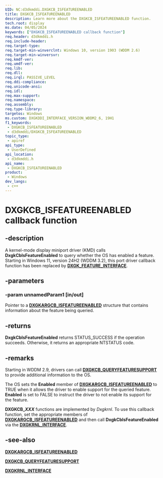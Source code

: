```yaml
---
UID: NC:d3dkmddi.DXGKCB_ISFEATUREENABLED
title: DXGKCB_ISFEATUREENABLED
description: Learn more about the DXGKCB_ISFEATUREENABLED function.
tech.root: display
ms.date: 04/05/2024
keywords: ["DXGKCB_ISFEATUREENABLED callback function"]
req.header: d3dkmddi.h
req.include-header: 
req.target-type: 
req.target-min-winverclnt: Windows 10, version 1903 (WDDM 2.6)
req.target-min-winversvr: 
req.kmdf-ver: 
req.umdf-ver: 
req.lib: 
req.dll: 
req.irql: PASSIVE_LEVEL
req.ddi-compliance: 
req.unicode-ansi: 
req.idl: 
req.max-support: 
req.namespace: 
req.assembly: 
req.type-library: 
targetos: Windows
ms.custom: DXGKDDI_INTERFACE_VERSION_WDDM2_6, 19H1
f1_keywords:
 - DXGKCB_ISFEATUREENABLED
 - d3dkmddi/DXGKCB_ISFEATUREENABLED
topic_type:
 - apiref
api_type:
 - UserDefined
api_location:
 - d3dkmddi.h
api_name:
 - DXGKCB_ISFEATUREENABLED
product:
 - Windows
dev_langs:
 - c++
---
```


# DXGKCB_ISFEATUREENABLED callback function

## -description

A kernel-mode display miniport driver (KMD) calls **DxgkCbIsFeatureEnabled** to query whether the OS has enabled a feature. Starting in Windows 11, version 24H2 (WDDM 3.2), this port driver callback function has been replaced by [**DXGK_FEATURE_INTERFACE**](../dispmprt/ns-dispmprt-dxgkddi_feature_interface.md).

## -parameters

### -param unnamedParam1 [in/out]

Pointer to a [**DXGKARGCB_ISFEATUREENABLED**](ns-d3dkmddi-_dxgkargcb_isfeatureenabled.md) structure that contains information about the feature being queried.

## -returns

**DxgkCbIsFeatureEnabled** returns STATUS_SUCCESS if the operation succeeds. Otherwise, it returns an appropriate NTSTATUS code.

## -remarks

Starting in WDDM 2.9, drivers can call [**DXGKCB_QUERYFEATURESUPPORT**](nc-d3dkmddi-dxgkcb_queryfeaturesupport.md) to provide additional information to the OS.

The OS sets the **Enabled** member of [**DXGKARGCB_ISFEATUREENABLED**](ns-d3dkmddi-_dxgkargcb_isfeatureenabled.md) to TRUE when it allows the driver to enable support for the queried feature. **Enabled** is set to FALSE to instruct the driver to not enable its support for the feature.

**DXGKCB_*XXX*** functions are implemented by *Dxgkrnl*. To use this callback function, set the appropriate members of [**DXGKARGCB_ISFEATUREENABLED**](ns-d3dkmddi-_dxgkargcb_isfeatureenabled.md) and then call **DxgkCbIsFeatureEnabled** via the [**DXGKRNL_INTERFACE**](../dispmprt/ns-dispmprt-_dxgkrnl_interface.md).

## -see-also

[**DXGKARGCB_ISFEATUREENABLED**](ns-d3dkmddi-_dxgkargcb_isfeatureenabled.md)

[**DXGKCB_QUERYFEATURESUPPORT**](nc-d3dkmddi-dxgkcb_queryfeaturesupport.md)

[**DXGKRNL_INTERFACE**](../dispmprt/ns-dispmprt-_dxgkrnl_interface.md)
